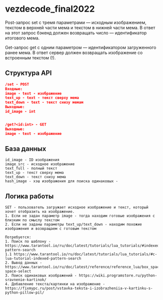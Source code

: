 # vezdecode_final2022

Post-запрос set с тремя параметрами — исходным изображением, текстом в 
верхней части мема и текстом в нижней части мема. В ответ на этот запрос бэкенд должен возвращать число — 
идентификатор итогового мема.

Get-запрос get с одним параметром — идентификатором загруженного ранее мема. 
В ответ сервер должен возвращать изображение со встроенным текстом (!).

## Структура API
``` json
/set - POST
Входные:
image - text - изображение
text_up - text - текст сверху мема
text_down - text - текст снизу мемам 
Выходные: 
id_image - int


/get?<id:int> - GET
Выходные:
image - text - изображение 
```

## База данных
```
id_image - ID изображения
image_src - исходное изображение
text_full - полный текст
text_up - текст сверху мема
text_down - текст снизу мема
hash_image - хэш изображения для поиска одинаковых - 
```

## Логика работы
```
SET - пользователь загружает исходное изображение и текст, который хочет отобразить на изображение.
1. Если не задан параметр image - тогда находим готовые изображения с близким по смыслу текстом
2. Если не заданы параметры text_up/text_down - находим похожие изображения и возвращаем с готовым текстом

Потребуется:
1. Поиск по шаблону - https://www.tarantool.io/ru/doc/latest/tutorials/lua_tutorials/#indexed-pattern-search
1.1 https://www.tarantool.io/ru/doc/latest/tutorials/lua_tutorials/#c-lua-tutorial-indexed-pattern-search
2. Вывод данных - https://www.tarantool.io/ru/doc/latest/reference/reference_lua/box_space/select/#box-space-select
3. Поиск одинаковых изображений - https://wiki.programstore.ru/python-sravnenie-kartinok/
4. Добавление текста/картинки на изображение - https://fixmypc.ru/post/vstavka-teksta-i-izobrazheniia-v-kartinku-s-python-pillow-pil/
```